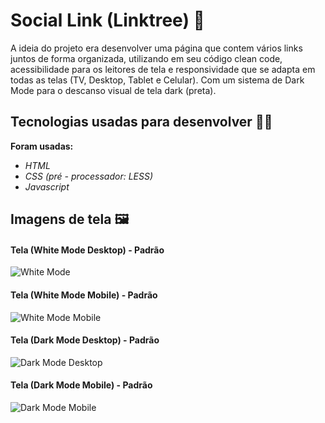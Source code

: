 # Social Link (Linktree) 🙂

A ideia do projeto era desenvolver uma página que contem vários links juntos de forma organizada, utilizando em seu código clean code, acessibilidade para os leitores de tela e responsividade que se adapta em todas as telas (TV, Desktop, Tablet e Celular). Com um sistema de Dark Mode para o descanso visual de tela dark (preta).

## Tecnologias usadas para desenvolver 👨‍💻
**Foram usadas:**
- _HTML_
- _CSS (pré - processador: LESS)_
- _Javascript_

## Imagens de tela 🖼️
#### Tela (White Mode Desktop) - Padrão
![White Mode](https://user-images.githubusercontent.com/78991418/181866058-5cc1c722-39c7-4154-8dd3-d1682bc26688.jpeg)

#### Tela (White Mode Mobile) - Padrão

![White Mode Mobile](https://user-images.githubusercontent.com/78991418/181866101-6ed19886-c067-4e91-9c56-483cbda8df49.jpeg)

#### Tela (Dark Mode Desktop) - Padrão

![Dark Mode Desktop](https://user-images.githubusercontent.com/78991418/181866145-0e1568a6-ea08-463d-9e98-ca0540f0a653.jpeg)

#### Tela (Dark Mode Mobile) - Padrão
![Dark Mode Mobile](https://user-images.githubusercontent.com/78991418/181866193-a0bf6e5a-678d-46e7-a487-2be202816d1a.jpeg)




